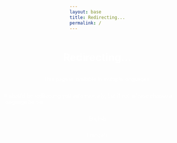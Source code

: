 ```yaml
---
layout: base
title: Redirecting...
permalink: /
---
```


# Redirecting...

This page is available in multiple languages. 

It should be redirecting you automatically, but if not, please choose a language below

[English](/en)

[Français](/fr)

<style>
body {
	display: flex;
	align-items: center;
	justify-content: center;
	flex-direction: column;
	min-height: 100vh;
	color: white;
	background-image: url("/img/banner.jpg");
	background-size: cover;

}

a {
	text-decoration: inherit;
	color: inherit;
}
</style>


<script>
	let language = navigator.language || navigator.userLanguage;
	if (language == "fr") {
		document.location.href = "/fr"
	} else {
		document.location.href = "/en"
	}
</script>
